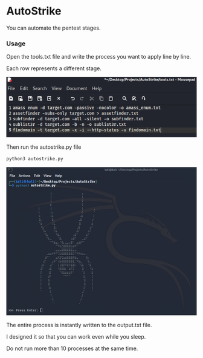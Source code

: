 # AutoStrike
You can automate the pentest stages.

### Usage

Open the tools.txt file and write the process you want to apply line by line.

Each row represents a different stage.

![AutoStrie](autostrike1.png)

Then run the autostrike.py file

```bash
python3 autostrike.py
```

![AutoStrie](autostrike2.png)

The entire process is instantly written to the output.txt file.

I designed it so that you can work even while you sleep.

Do not run more than 10 processes at the same time.
